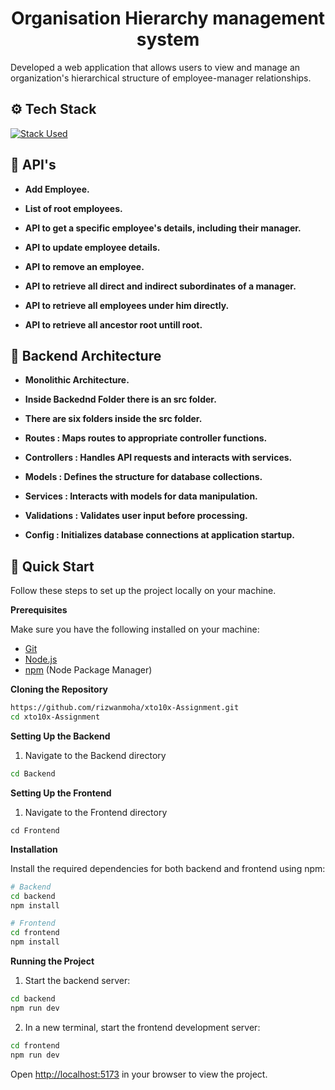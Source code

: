 <h1 align="center">Organisation Hierarchy management system</h1>

Developed a web application that allows users to view and manage an organization's hierarchical
structure of employee-manager relationships.


## <a name="tech-stack">⚙️ Tech Stack</a>

[![Stack Used](https://skillicons.dev/icons?i=react,html,js,tailwind,nodejs,express,npm,mongodb)](https://skillicons.dev)

## <a name="features">🔋 **API's**</a>

- **Add Employee.**

- **List of root employees.**

- **API to get a specific employee's details, including their manager.**

- **API to update employee details.**

- **API to remove an employee.**

- **API to retrieve all direct and indirect subordinates of a manager.**

- **API to retrieve all employees under him directly.**

- **API to retrieve all ancestor root untill root.**


## <a name="features">🔋 **Backend Architecture**</a>

- **Monolithic Architecture.**

- **Inside Backednd Folder there is an src folder.**

- **There are six folders inside the src folder.**

- **Routes : Maps routes to appropriate controller functions.**

- **Controllers : Handles API requests and interacts with services.**

- **Models : Defines the structure for database collections.**

- **Services : Interacts with models for data manipulation.**

- **Validations : Validates user input before processing.**

- **Config : Initializes database connections at application startup.**


## <a name="quick-start">🤸 Quick Start</a>

Follow these steps to set up the project locally on your machine.

**Prerequisites**

Make sure you have the following installed on your machine:

- [Git](https://git-scm.com/)
- [Node.js](https://nodejs.org/en)
- [npm](https://www.npmjs.com/) (Node Package Manager)

**Cloning the Repository**

```bash
https://github.com/rizwanmoha/xto10x-Assignment.git
cd xto10x-Assignment
```

**Setting Up the Backend**

1. Navigate to the Backend  directory
   
```bash
cd Backend
```



**Setting Up the Frontend**
   
1. Navigate to the Frontend directory
```
cd Frontend
```

**Installation**

Install the required dependencies for both backend and frontend using npm:

```bash
# Backend
cd backend
npm install

# Frontend
cd frontend
npm install
```


**Running the Project**
1. Start the backend server:
```bash
cd backend
npm run dev 
```
2. In a new terminal, start the frontend development server:
```bash
cd frontend
npm run dev 
```  

Open [http://localhost:5173](http://localhost:5173) in your browser to view the project.
